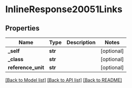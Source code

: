 # InlineResponse20051Links

## Properties
Name | Type | Description | Notes
------------ | ------------- | ------------- | -------------
**_self** | **str** |  | [optional] 
**_class** | **str** |  | [optional] 
**reference_unit** | **str** |  | [optional] 

[[Back to Model list]](../README.md#documentation-for-models) [[Back to API list]](../README.md#documentation-for-api-endpoints) [[Back to README]](../README.md)


